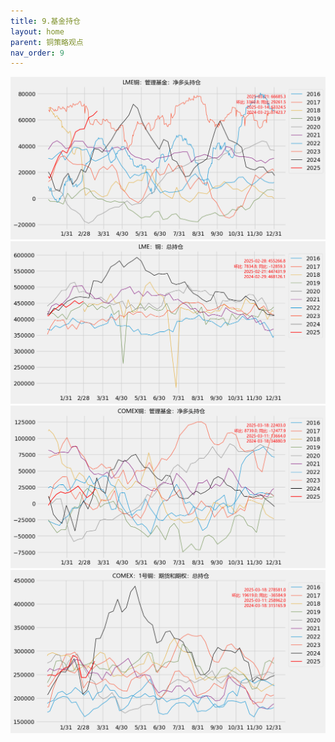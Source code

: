```yaml
---
title: 9.基金持仓
layout: home
parent: 铜策略观点
nav_order: 9
---
```




<img src="Charts/LME%E9%93%9C%EF%BC%9A%E7%AE%A1%E7%90%86%E5%9F%BA%E9%87%91%EF%BC%9A%E5%87%80%E5%A4%9A%E5%A4%B4%E6%8C%81%E4%BB%93.png" alt="lme持仓">

<img src="Charts/LME%EF%BC%9A%E9%93%9C%EF%BC%9A%E6%80%BB%E6%8C%81%E4%BB%93.png" alt="lme总持仓">

<img src="Charts/COMEX%E9%93%9C%EF%BC%9A%E7%AE%A1%E7%90%86%E5%9F%BA%E9%87%91%EF%BC%9A%E5%87%80%E5%A4%9A%E5%A4%B4%E6%8C%81%E4%BB%93.png" alt="cmx净多头">

<img src="Charts/COMEX%EF%BC%9A1%E5%8F%B7%E9%93%9C%EF%BC%9A%E6%9C%9F%E8%B4%A7%E5%92%8C%E6%9C%9F%E6%9D%83%EF%BC%9A%E6%80%BB%E6%8C%81%E4%BB%93.png" alt="cmx总持仓">
